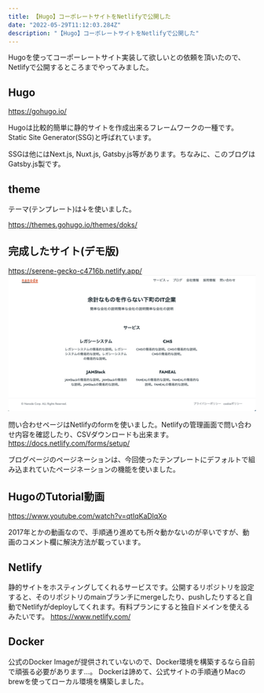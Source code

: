 ```yaml
---
title: 【Hugo】コーポレートサイトをNetlifyで公開した
date: "2022-05-29T11:12:03.284Z"
description: "【Hugo】コーポレートサイトをNetlifyで公開した"
---
```


Hugoを使ってコーポーレートサイト実装して欲しいとの依頼を頂いたので、Netlifyで公開するところまでやってみました。

## Hugo
<a href="https://gohugo.io/" target="_blank">https://gohugo.io/</a>

Hugoは比較的簡単に静的サイトを作成出来るフレームワークの一種です。Static Site Generator(SSG)と呼ばれています。

SSGは他にはNext.js, Nuxt.js, Gatsby.js等があります。ちなみに、このブログはGatsby.js製です。

## theme
テーマ(テンプレート)は↓を使いました。

<a href="https://themes.gohugo.io/themes/doks/">https://themes.gohugo.io/themes/doks/</a>

## 完成したサイト(デモ版)
<a href="https://serene-gecko-c4716b.netlify.app/" target="_blank">https://serene-gecko-c4716b.netlify.app/</a>
![Image](./img1.png)


問い合わせページはNetlifyのformを使いました。Netlifyの管理画面で問い合わせ内容を確認したり、CSVダウンロードも出来ます。
<a href="https://docs.netlify.com/forms/setup/" target="_blank">https://docs.netlify.com/forms/setup/</a>

ブログページのページネーションは、今回使ったテンプレートにデフォルトで組み込まれていたページネーションの機能を使いました。

## HugoのTutorial動画
<a href="https://www.youtube.com/watch?v=qtIqKaDlqXo" target="_blank">https://www.youtube.com/watch?v=qtIqKaDlqXo</a>

2017年とかの動画なので、手順通り進めても所々動かないのが辛いですが、動画のコメント欄に解決方法が載っています。

## Netlify
静的サイトをホスティングしてくれるサービスです。公開するリポジトリを設定すると、そのリポジトリのmainブランチにmergeしたり、pushしたりすると自動でNetlifyがdeployしてくれます。有料プランにすると独自ドメインを使えるみたいです。
<a href="https://www.netlify.com/" target="_blank">https://www.netlify.com/</a>

## Docker
公式のDocker Imageが提供されていないので、Docker環境を構築するなら自前で頑張る必要があります...。
Dockerは諦めて、公式サイトの手順通りMacのbrewを使ってローカル環境を構築しました。
